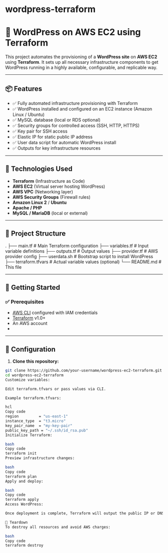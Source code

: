 # wordpress-terraform

# 🚀 WordPress on AWS EC2 using Terraform

This project automates the provisioning of a **WordPress site** on **AWS EC2** using **Terraform**. It sets up all necessary infrastructure components to get WordPress running in a highly available, configurable, and replicable way.



---

## 📦 Features

- ✅ Fully automated infrastructure provisioning with Terraform
- ✅ WordPress installed and configured on an EC2 instance (Amazon Linux / Ubuntu)
- ✅ MySQL database (local or RDS optional)
- ✅ Security groups for controlled access (SSH, HTTP, HTTPS)
- ✅ Key pair for SSH access
- ✅ Elastic IP for static public IP address
- ✅ User data script for automatic WordPress install
- ✅ Outputs for key infrastructure resources

---

## 🧰 Technologies Used

- **Terraform** (Infrastructure as Code)
- **AWS EC2** (Virtual server hosting WordPress)
- **AWS VPC** (Networking layer)
- **AWS Security Groups** (Firewall rules)
- **Amazon Linux 2** / **Ubuntu**
- **Apache / PHP**
- **MySQL / MariaDB** (local or external)

---

## 📁 Project Structure

.
├── main.tf # Main Terraform configuration
├── variables.tf # Input variable definitions
├── outputs.tf # Output values
├── provider.tf # AWS provider config
├── userdata.sh # Bootstrap script to install WordPress
├── terraform.tfvars # Actual variable values (optional)
└── README.md # This file



---

## 🚀 Getting Started

### ✅ Prerequisites

- [AWS CLI](https://docs.aws.amazon.com/cli/latest/userguide/install-cliv2.html) configured with IAM credentials
- [Terraform](https://www.terraform.io/downloads) v1.0+
- An AWS account
-

---

## 🔧 Configuration

1. **Clone this repository:**

```bash
git clone https://github.com/your-username/wordpress-ec2-terraform.git
cd wordpress-ec2-terraform
Customize variables:

Edit terraform.tfvars or pass values via CLI.

Example terraform.tfvars:

hcl
Copy code
region         = "us-east-1"
instance_type  = "t3.micro"
key_pair_name  = "my-key-pair"
public_key_path = "~/.ssh/id_rsa.pub"
Initialize Terraform:

bash
Copy code
terraform init
Preview infrastructure changes:

bash
Copy code
terraform plan
Apply and deploy:

bash
Copy code
terraform apply
Access WordPress:

Once deployment is complete, Terraform will output the public IP or DNS of the EC2 instance. Open it in your browser to complete the WordPress setup.

🧹 Teardown
To destroy all resources and avoid AWS charges:

bash
Copy code
terraform destroy
